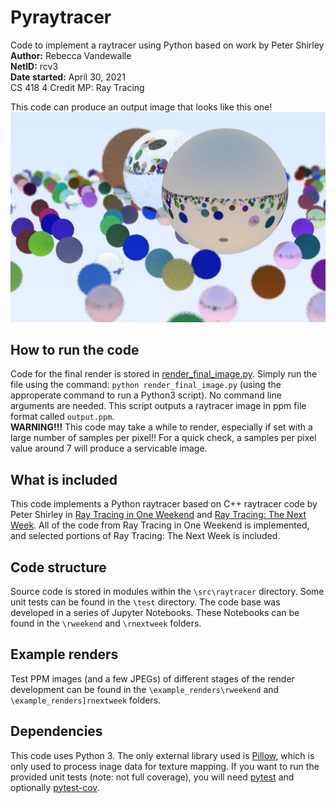 # Pyraytracer
Code to implement a raytracer using Python based on work by Peter Shirley
<br>**Author:** Rebecca Vandewalle
<br>**NetID:** rcv3
<br>**Date started:** April 30, 2021
<br>CS 418 4 Credit MP: Ray Tracing

This code can produce an output image that looks like this one!
![Final MP Render](12_final_scene_spp_2_md_5.jpg)

## How to run the code
Code for the final render is stored in [render\_final_image.py](render_final_image.py).
Simply run the file using the command: `python render_final_image.py` (using the approperate command to run a Python3 script). No command line arguments are needed. This script outputs a raytracer image in ppm file format called `output.ppm`.
<br>
**WARNING!!!**
This code may take a while to render, especially if set with a large number of samples per pixel!! For a quick check, a samples per pixel value around 7 will produce a servicable image.
## What is included
This code implements a Python raytracer based on C++ raytracer code by Peter Shirley in [Ray Tracing in One Weekend](https://raytracing.github.io/books/RayTracingInOneWeekend.html) and [Ray Tracing: The Next Week](https://raytracing.github.io/books/RayTracingTheNextWeek.html). All of the code from Ray Tracing in One Weekend is implemented, and selected portions of Ray Tracing: The Next Week is included.
## Code structure
Source code is stored in modules within the `\src\raytracer` directory. Some unit tests can be found in the `\test` directory. The code base was developed in a series of Jupyter Notebooks. These Notebooks can be found in the `\rweekend` and `\rnextweek` folders.
## Example renders
Test PPM images (and a few JPEGs) of different stages of the render development can be found in the `\example_renders\rweekend` and `\example_renders]rnextweek` folders.
## Dependencies
This code uses Python 3. The only external library used is [Pillow](https://pillow.readthedocs.io/), which is only used to process inage data for texture mapping. If you want to run the provided unit tests (note: not full coverage), you will need [pytest](https://docs.pytest.org/en/6.2.x/) and optionally [pytest-cov](https://pytest-cov.readthedocs.io/en/latest/).
